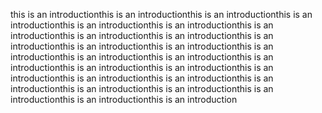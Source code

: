 this is an introductionthis is an introductionthis is an introductionthis is an introductionthis is an introductionthis is an introductionthis is an introductionthis is an introductionthis is an introductionthis is an introductionthis is an introductionthis is an introductionthis is an introductionthis is an introductionthis is an introductionthis is an introductionthis is an introductionthis is an introductionthis is an introductionthis is an introductionthis is an introductionthis is an introductionthis is an introductionthis is an introductionthis is an introductionthis is an introductionthis is an introduction